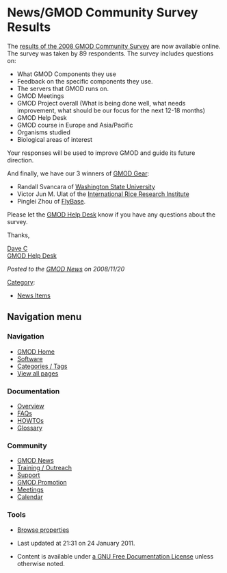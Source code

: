 



<span id="top"></span>




# <span dir="auto">News/GMOD Community Survey Results</span>









The [results of the 2008 GMOD Community
Survey](../2008_GMOD_Community_Survey "2008 GMOD Community Survey") are
now available online. The survey was taken by 89 respondents. The survey
includes questions on:

- What GMOD Components they use
- Feedback on the specific components they use.
- The servers that GMOD runs on.
- GMOD Meetings
- GMOD Project overall (What is being done well, what needs improvement,
  what should be our focus for the next 12-18 months)
- GMOD Help Desk
- GMOD course in Europe and Asia/Pacific
- Organisms studied
- Biological areas of interest

Your responses will be used to improve GMOD and guide its future
direction.

And finally, we have our 3 winners of [GMOD Gear](#Get_GMOD_Gear.21):

- Randall Svancara of
  <a href="http://www.bioinfo.wsu.edu" class="external text"
  rel="nofollow">Washington State University</a>
- Victor Jun M. Ulat of the
  <a href="http://www.irri.org" class="external text"
  rel="nofollow">International Rice Research Institute</a>
- Pinglei Zhou of <a href="http://flybase.org" class="external text"
  rel="nofollow">FlyBase</a>.

Please let the
<a href="mailto:help@gmod.org" class="external text" rel="nofollow">GMOD
Help Desk</a> know if you have any questions about the survey.

Thanks,

[Dave C](../User%253AClements "User%253AClements")  
[GMOD Help Desk](../GMOD_Help_Desk "GMOD Help Desk")

  



*Posted to the [GMOD News](../GMOD_News "GMOD News") on 2008/11/20*






[Category](../Special%253ACategories "Special%253ACategories"):

- [News Items](../Category%253ANews_Items "Category%253ANews Items")






## Navigation menu







<a href="../Main_Page"
style="background-image: url(../../images/GMOD-cogs.png);"
title="Visit the main page"></a>


### Navigation



- <span id="n-GMOD-Home">[GMOD Home](../Main_Page)</span>
- <span id="n-Software">[Software](../GMOD_Components)</span>
- <span id="n-Categories-.2F-Tags">[Categories /
  Tags](../Categories)</span>
- <span id="n-View-all-pages">[View all
  pages](../Special:AllPages)</span>




### Documentation



- <span id="n-Overview">[Overview](../Overview)</span>
- <span id="n-FAQs">[FAQs](../Category%253AFAQ)</span>
- <span id="n-HOWTOs">[HOWTOs](../Category%253AHOWTO)</span>
- <span id="n-Glossary">[Glossary](../Glossary)</span>




### Community



- <span id="n-GMOD-News">[GMOD News](../GMOD_News)</span>
- <span id="n-Training-.2F-Outreach">[Training /
  Outreach](../Training_and_Outreach)</span>
- <span id="n-Support">[Support](../Support)</span>
- <span id="n-GMOD-Promotion">[GMOD Promotion](../GMOD_Promotion)</span>
- <span id="n-Meetings">[Meetings](../Meetings)</span>
- <span id="n-Calendar">[Calendar](../Calendar)</span>




### Tools

- <span id="t-smwbrowselink"><a href="../Special%253ABrowse/News-2FGMOD_Community_Survey_Results"
  rel="smw-browse">Browse properties</a></span>



- <span id="footer-info-lastmod">Last updated at 21:31 on 24 January
  2011.</span>
<!-- - <span id="footer-info-viewcount">5,648 page views.</span> -->
- <span id="footer-info-copyright">Content is available under
  <a href="http://www.gnu.org/licenses/fdl-1.3.html" class="external"
  rel="nofollow">a GNU Free Documentation License</a> unless otherwise
  noted.</span>

<!-- -->



<!-- -->




